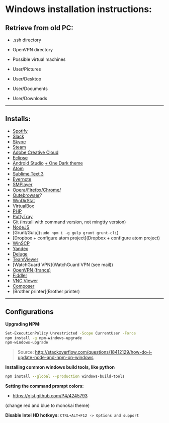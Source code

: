 # Windows installation instructions:

## Retrieve from old PC:

- .ssh directory
- OpenVPN directory
- Possible virtual machines

- User/Pictures
- User/Desktop
- User/Documents
- User/Downloads

---

## Installs:

- [Spotify](https://www.spotify.com/nl/download/windows/)
- [Slack](https://slack.com/downloads)
- [Skype](https://www.skype.com/nl/download-skype/skype-for-windows/downloading/)
- [Steam](http://store.steampowered.com/)
- [Adobe Creative Cloud](http://www.adobe.com/nl/creativecloud.html)
- [Eclipse](https://eclipse.org/downloads/)
- [Android Studio](https://developer.android.com/studio/index.html) [+ One Dark theme](https://github.com/yurtaev/idea-one-dark-theme)
- [Atom](https://atom.io/)
- [Sublime Text 3](https://www.sublimetext.com/3)
- [Evernote](https://evernote.com/intl/nl/download/)
- [SMPlayer](http://smplayer.sourceforge.net/en/downloads)
- [Opera/Firefox/Chrome/](Opera/Firefox/Chrome/)
- [Qutebrowser](https://github.com/The-Compiler/qutebrowser/releases)?
- [WinDirStat](http://windirstat.info/)
- [VirtualBox](https://www.virtualbox.org/)
- [PHP](https://www.php.net/)
- [PuttyTray](https://puttytray.goeswhere.com/)
- [Git](https://git-scm.com/downloads) (install with command version, not mingtty version)
- [NodeJS](https://nodejs.org/en/download/)
- [Grunt/Gulp](`sudo npm i -g gulp grunt grunt-cli`)
- [Dropbox + configure atom project](Dropbox + configure atom project)
- [WinSCP](https://winscp.net/eng/download.php)
- [Yandex](https://browser.yandex.com/desktop/)
- [Deluge](http://deluge-torrent.org/)
- [TeamViewer](https://www.teamviewer.com/en/download/windows/)
- [WatchGuard VPN](WatchGuard VPN \(see mail\))
- [OpenVPN (france)](https://openvpn.net/)
- [Fiddler](https://www.telerik.com/download/fiddler)
- [VNC Viewer](https://www.realvnc.com/download/viewer/)
- [Composer](Composer)
- [Brother printer](Brother printer)

---

## Configurations

**Upgrading NPM:**

``` bash
Set-ExecutionPolicy Unrestricted -Scope CurrentUser -Force
npm install -g npm-windows-upgrade
npm-windows-upgrade
```
 > Source: http://stackoverflow.com/questions/18412129/how-do-i-update-node-and-npm-on-windows

**Installing common windows build tools, like python**

``` bash
npm install --global --production windows-build-tools
```


**Setting the command prompt colors:**
 - https://gist.github.com/P4/4245793

(change red and blue to monokai theme)

**Disable Intel HD hotkeys:**
```CTRL+ALT+F12 -> Options and support```
